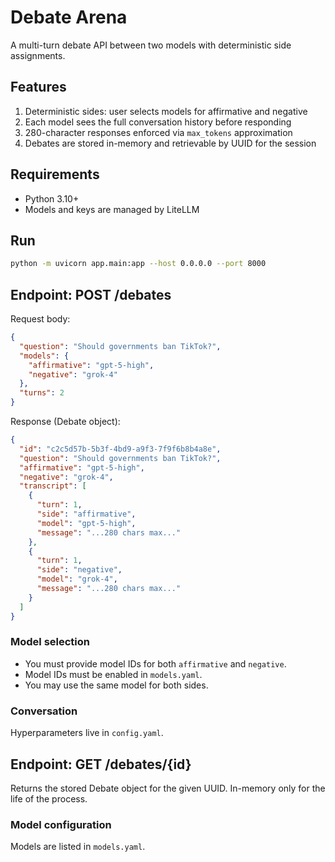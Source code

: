 # Debate Arena
A multi-turn debate API between two models with deterministic side assignments.

## Features
1. Deterministic sides: user selects models for affirmative and negative
2. Each model sees the full conversation history before responding
3. 280-character responses enforced via `max_tokens` approximation
4. Debates are stored in-memory and retrievable by UUID for the session

## Requirements
- Python 3.10+
- Models and keys are managed by LiteLLM

## Run
```bash
python -m uvicorn app.main:app --host 0.0.0.0 --port 8000
```

## Endpoint: POST /debates
Request body:
```json
{
  "question": "Should governments ban TikTok?",
  "models": {
    "affirmative": "gpt-5-high",
    "negative": "grok-4"
  },
  "turns": 2
}
```

Response (Debate object):
```json
{
  "id": "c2c5d57b-5b3f-4bd9-a9f3-7f9f6b8b4a8e",
  "question": "Should governments ban TikTok?",
  "affirmative": "gpt-5-high",
  "negative": "grok-4",
  "transcript": [
    {
      "turn": 1,
      "side": "affirmative",
      "model": "gpt-5-high",
      "message": "...280 chars max..."
    },
    {
      "turn": 1,
      "side": "negative",
      "model": "grok-4",
      "message": "...280 chars max..."
    }
  ]
}
```

### Model selection
- You must provide model IDs for both `affirmative` and `negative`.
- Model IDs must be enabled in `models.yaml`.
- You may use the same model for both sides.

### Conversation
Hyperparameters live in `config.yaml`.

## Endpoint: GET /debates/{id}
Returns the stored Debate object for the given UUID. In-memory only for the life of the process.

### Model configuration
Models are listed in `models.yaml`.